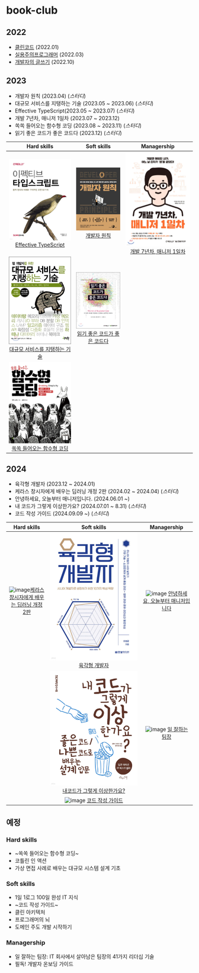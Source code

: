 # book-club

## 2022

- [클린코드](https://msyu1207.tistory.com/category/Books/%ED%81%B4%EB%A6%B0%EC%BD%94%EB%93%9C) (2022.01)
- [실용주의프로그래머](https://msyu1207.tistory.com/category/Books/%EC%8B%A4%EC%9A%A9%EC%A3%BC%EC%9D%98%20%ED%94%84%EB%A1%9C%EA%B7%B8%EB%9E%98%EB%A8%B8) (2022.03)
- [개발자의 글쓰기](https://msyu1207.tistory.com/entry/%ED%94%84%EB%A1%9C%EA%B7%B8%EB%9E%98%EB%A8%B8%EC%9D%98-%EA%B8%80%EC%93%B0%EA%B8%B0-%EA%B3%A0%EB%AF%BC-%EB%81%9D-%EA%B0%9C%EB%B0%9C%EC%9E%90%EC%9D%98-%EA%B8%80%EC%93%B0%EA%B8%B0) (2022.10)

## 2023

- 개발자 원칙 (2023.04) (_스터디_)
- 대규모 서비스를 지탱하는 기술 (2023.05 ~ 2023.06) (_스터디_)
- Effective TypeScript(2023.05 ~ 2023.07) (_스터디_)
- 개발 7년차, 매니저 1일차 (2023.07 ~ 2023.12)
- 쏙쏙 들어오는 함수형 코딩 (2023.08 ~ 2023.11) (_스터디_)
- 읽기 좋은 코드가 좋은 코드다 (2023.12) (_스터디_)

|                                                           Hard skills                                                            |                                                          Soft skills                                                           |                                                       Managership                                                       |
| :------------------------------------------------------------------------------------------------------------------------------: | :----------------------------------------------------------------------------------------------------------------------------: | :---------------------------------------------------------------------------------------------------------------------: |
|         ![Effective TypeScript](/image/image2.png) [Effective TypeScript](https://www.yes24.com/Product/Goods/102124327)         |                 ![개발자 원칙](/image/image.png) [개발자 원칙](https://www.yes24.com/Product/Goods/115852769)                  | ![개발 7년차, 매니저 1일차](/image/image1.png) [개발 7년차, 매니저 1일차](https://www.yes24.com/Product/Goods/87336637) |
| ![대규모 서비스를 지탱하는 기술](/image/image3.png) [대규모 서비스를 지탱하는 기술](https://www.yes24.com/Product/Goods/4667932) | ![읽기 좋은 코드가 좋은 코드다](/image/image4.png) [읽기 좋은 코드가 좋은 코드다](https://www.yes24.com/Product/Goods/6692314) |                                                                                                                         |
|                ![f](/image/image8.png) [쏙쏙 들어오는 함수형 코딩](https://www.yes24.com/Product/Goods/108748841)                |                                                                                                                                |                                                                                                                         |

## 2024

- 육각형 개발자 (2023.12 ~ 2024.01)
- 케라스 창시자에게 배우는 딥러닝 개정 2판 (2024.02 ~ 2024.04) (_스터디_)
- 안녕하세요, 오늘부터 매니저입니다. (2024.06.01 ~)
- 내 코드가 그렇게 이상한가요? (2024.07.01 ~ 8.31) (_스터디_)
- 코드 작성 가이드 (2024.09.09 ~) (_스터디_)

|   Hard skills      |     Soft skills            |     Managership       |
| :----------------: | :------------------------: | :-------------------: |
| ![image](https://github.com/user-attachments/assets/77f93a9b-1497-48b7-ac26-0ab7243ef58e)[케라스 창시자에게 배우는 딥러닝 개정 2판](https://www.yes24.com/Product/Goods/112012471) | ![p](/image/image7.png) [육각형 개발자](https://www.yes24.com/Product/Goods/120215040) | ![image](https://github.com/user-attachments/assets/014176f0-68c5-4d08-a93b-92e41e388fcd) [안녕하세요, 오늘부터 매니저입니다](https://www.yes24.com/Product/Goods/123758048) |
|                    | ![p](/image/image9.jpeg) [내코드가 그렇게 이상한가요?](https://www.yes24.com/Product/Goods/119287779) |   ![image](https://github.com/user-attachments/assets/d55d16c1-e910-4dc9-b10f-a6fbedeb8494) [일 잘하는 팀장](https://www.yes24.com/Product/Goods/125692594)  |
|                    | ![image](https://github.com/user-attachments/assets/1286d966-7b4d-4bd9-a3b0-b4a6767d756d) [코드 작성 가이드](https://www.yes24.com/Product/Goods/125977771) |

## 예정

### Hard skills
- ~쏙쏙 들어오는 함수형 코딩~
- 코틀린 인 액션
- 가상 면접 사례로 배우는 대규모 시스템 설계 기초
  
### Soft skills
- 1일 1로그 100일 완성 IT 지식
- ~코드 작성 가이드~
- 클린 아키텍처
- 프로그래머의 뇌
- 도메인 주도 개발 시작하기

### Managership
- 일 잘하는 팀장: IT 회사에서 살아남은 팀장의 41가지 리더십 기술
- 필독! 개발자 온보딩 가이드
